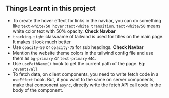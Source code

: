 ## Things Learnt in this project

- To create the hover effect for links in the navbar, you can do something like `text-white/50 hover:text-white transition`. `text-white/50` means white color text with 50% opacity. **Check Navbar**
- `tracking-tight` classname of tailwind is used for titles on the main page. It makes it look much better
- Use `opacity-50` or `opacity-75` for sub headings. **Check Navbar**
- Mention the website theme colors in the tailwind config file and use them as `bg-primary` or `text-primary` etc.
- Use `usePathName()` hook to get the current path of the page. Eg: `/events/all`
- To fetch data, on client components, you need to write fetch code in a `useEffect` hook. But, if you want to the same
  on server components, make that component `async`, directly write the fetch API call code in the body of the component.
